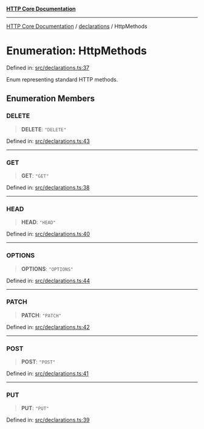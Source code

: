 [**HTTP Core Documentation**](../../README.md)

***

[HTTP Core Documentation](../../README.md) / [declarations](../README.md) / HttpMethods

# Enumeration: HttpMethods

Defined in: [src/declarations.ts:37](https://github.com/stonemjs/http-core/blob/38177eda1505fdb30323b11ec31ef2a0f0840267/src/declarations.ts#L37)

Enum representing standard HTTP methods.

## Enumeration Members

### DELETE

> **DELETE**: `"DELETE"`

Defined in: [src/declarations.ts:43](https://github.com/stonemjs/http-core/blob/38177eda1505fdb30323b11ec31ef2a0f0840267/src/declarations.ts#L43)

***

### GET

> **GET**: `"GET"`

Defined in: [src/declarations.ts:38](https://github.com/stonemjs/http-core/blob/38177eda1505fdb30323b11ec31ef2a0f0840267/src/declarations.ts#L38)

***

### HEAD

> **HEAD**: `"HEAD"`

Defined in: [src/declarations.ts:40](https://github.com/stonemjs/http-core/blob/38177eda1505fdb30323b11ec31ef2a0f0840267/src/declarations.ts#L40)

***

### OPTIONS

> **OPTIONS**: `"OPTIONS"`

Defined in: [src/declarations.ts:44](https://github.com/stonemjs/http-core/blob/38177eda1505fdb30323b11ec31ef2a0f0840267/src/declarations.ts#L44)

***

### PATCH

> **PATCH**: `"PATCH"`

Defined in: [src/declarations.ts:42](https://github.com/stonemjs/http-core/blob/38177eda1505fdb30323b11ec31ef2a0f0840267/src/declarations.ts#L42)

***

### POST

> **POST**: `"POST"`

Defined in: [src/declarations.ts:41](https://github.com/stonemjs/http-core/blob/38177eda1505fdb30323b11ec31ef2a0f0840267/src/declarations.ts#L41)

***

### PUT

> **PUT**: `"PUT"`

Defined in: [src/declarations.ts:39](https://github.com/stonemjs/http-core/blob/38177eda1505fdb30323b11ec31ef2a0f0840267/src/declarations.ts#L39)
